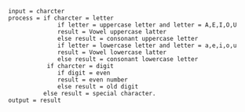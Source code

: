     input = charcter
    process = if charcter = letter
                  if letter = uppercase letter and letter = A,E,I,O,U 
                  result = Vowel uppercase latter
                  else result = consonant uppercase letter
                  if letter = lowercase letter and letter = a,e,i,o,u 
                  result = Vowel lowercase latter
                  else result = consonant lowercase letter
               if charcter = digit
                  if digit = even
                  result = even number
                  else result = old digit
              else result = special character.
    output = result
